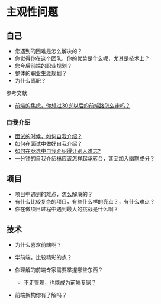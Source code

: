 主观性问题
========

## 自己

- 您遇到的困难是怎么解决的？
- 你觉得你在这个团队，你的优势是什么呢，尤其是技术上？
- 您今后前端的职业规划？
- 整体的职业生涯规划？
- 为什么离职？

参考文献

- [前端的焦虑，你想过30岁以后的前端路怎么走吗？](https://juejin.im/post/5b124fdd5188257d6c0465da)

### 自我介绍

- [面试的时候，如何自我介绍？](https://www.zhihu.com/question/19603341/answer/368041120)
- [如何在面试中做好自我介绍？](https://www.zhihu.com/question/20055939/answer/31496662)
- [如何在竞选中自我介绍得让别人难忘?](https://www.zhihu.com/question/28218509/answer/39928866)
- [一分钟的自我介绍稿应该怎样起承转合，甚至加入幽默成分？](https://www.zhihu.com/question/20522826/answer/15372202)

## 项目

- 项目中遇到的难点，怎么解决的？
- 有什么比较复杂的项目，有些什么样的亮点？，有什么难点？
- 你在做项目过程中遇到最大的挑战是什么啊？

## 技术

- 为什么喜欢前端啊？
- 学前端，比较精彩的点？
- 你理解的前端专家需要掌握哪些东西？

    - [不走管理，也能成为前端专家？](https://en.100offer.com/blog/posts/86)

- 前端架构你有了解吗？
